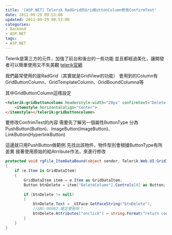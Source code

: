 ```yaml
---
title: '[ASP.NET] Telerik RadGrid的GridButtonColumn修改ConfirmText'
date: 2011-09-29 09:53:00
updated: 2011-09-29 09:53:00
categories:
- Backend
- ASP.NET
tags:
- ASP.NET
---
```

Telerik是第三方的元件，加強了前台和後台的一些功能
並且都經過美化，讓開發者可以簡單使用又不失美觀
[telerik官網](http://www.telerik.com/)

<!--more-->

我們最常使用的是RadGrid（其實就是GridView的功能）
會用到的Column有GridButtonColumn、GridTemplateColumn、GridBoundColumna等

其中GridButtonColumn這樣設定
``` html
<telerik:gridbuttoncolumn headerstyle-width="20px" confirmtext="Delete this contact?" ConfirmDialogType="RadWindow" ConfirmTitle="Delete" ButtonType="PushButton" CommandName="Delete" Text="Delete" UniqueName="DeleteColumn">
    <itemstyle horizontalalign="Center">
</itemstyle></telerik:gridbuttoncolumn>
```

要修改ConfrimText的內容
需要先了解另一個屬性ButtonType
分為PushButton(Button)、ImageButton(ImageButton)、LinkButton(HyperlinkButton)

這邊就只用PushButton做範例
先找出該物件，物件型別會根據ButtonType有所差異
接著使用原始的給Atrribute作法，來進行修改
``` csharp
protected void rgFile_ItemDataBound(object sender, Telerik.Web.UI.GridItemEventArgs e)
{
    if (e.Item is GridDataItem)
    {
        GridDataItem item = e.Item as GridDataItem;
        Button btnDelete = item["DeleteColumn"].Controls[0] as Button;
 
        if (btnDelete != null)
        {
            btnDelete.Text = _UIFace.GetFaceString("btnDelete");
            //ANS-00002:確定要刪除？
            btnDelete.Attributes["onclick"] = string.Format("return confirm('{0}');", _UIMsg.GetMessageString("ANS-00002"));
        }
    }
}
```